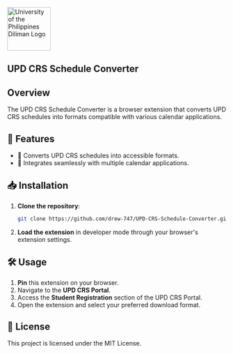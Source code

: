<img src="https://seeklogo.com/images/U/university-of-the-philippines-diliman-upd-logo-65770383FD-seeklogo.com.png" alt="University of the Philippines Diliman Logo" width="100" height="100">

## UPD CRS Schedule Converter

## Overview
The UPD CRS Schedule Converter is a browser extension that converts UPD CRS schedules into formats compatible with various calendar applications. 

## 🚀 Features
- 🔄 Converts UPD CRS schedules into accessible formats.
- 📅 Integrates seamlessly with multiple calendar applications.

## 📥 Installation
1. **Clone the repository**:
    ```bash
    git clone https://github.com/drew-747/UPD-CRS-Schedule-Converter.git
    ```
2. **Load the extension** in developer mode through your browser's extension settings.

## 🛠️ Usage
1. **Pin** this extension on your browser.
2. Navigate to the **UPD CRS Portal**.
3. Access the **Student Registration** section of the UPD CRS Portal.
4. Open the extension and select your preferred download format.

## 📜 License
This project is licensed under the MIT License. 
